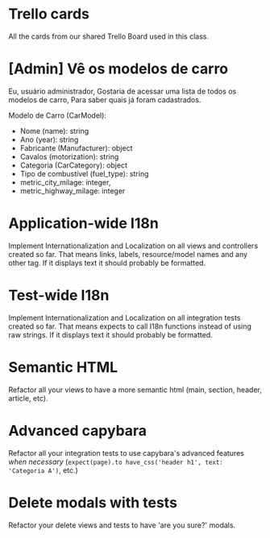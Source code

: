 # Trello cards

All the cards from our shared Trello Board used in this class.

# [Admin] Vê os modelos de carro

Eu, usuário administrador,
Gostaria de acessar uma lista de todos os modelos de carro,
Para saber quais já foram cadastrados.

Modelo de Carro (CarModel): 

- Nome (name): string
- Ano (year): string
- Fabricante (Manufacturer): object
- Cavalos (motorization): string
- Categoria (CarCategory): object
- Tipo de combustível (fuel_type): string 
- metric_city_milage: integer, 
- metric_highway_milage: integer

# Application-wide I18n

Implement Internationalization and Localization on all views and controllers created so far. 
That means links, labels, resource/model names and any other tag. If it displays text it 
should probably be formatted.

# Test-wide I18n

Implement Internationalization and Localization on all integration tests created so far. 
That means expects to call I18n functions instead of using raw strings. If it displays text 
it should probably be formatted.

# Semantic HTML

Refactor all your views to have a more semantic html (main, section, header, article, etc).

# Advanced capybara

Refactor all your integration tests to use capybara's advanced features *when necessary* 
(`expect(page).to have_css('header h1', text: 'Categoria A')`, etc.)

# Delete modals with tests

Refactor your delete views and tests to have 'are you sure?' modals.
